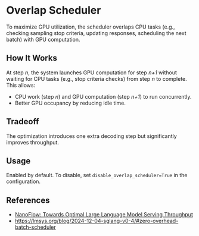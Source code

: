 # Overlap Scheduler

To maximize GPU utilization, the scheduler overlaps CPU tasks (e.g., checking sampling stop criteria, updating responses, scheduling the next batch) with GPU computation.

## How It Works

At step *n*, the system launches GPU computation for step *n+1* without waiting for CPU tasks (e.g., stop criteria checks) from step *n* to complete. This allows:

- CPU work (step *n*) and GPU computation (step *n+1*) to run concurrently.
- Better GPU occupancy by reducing idle time.

## Tradeoff

The optimization introduces one extra decoding step but significantly improves throughput.

## Usage

Enabled by default. To disable, set `disable_overlap_scheduler=True` in the configuration.


## References

- [NanoFlow: Towards Optimal Large Language Model Serving Throughput](https://arxiv.org/abs/2408.12757)
- https://lmsys.org/blog/2024-12-04-sglang-v0-4/#zero-overhead-batch-scheduler
